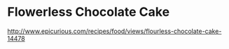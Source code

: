 # Flowerless Chocolate Cake

http://www.epicurious.com/recipes/food/views/flourless-chocolate-cake-14478
